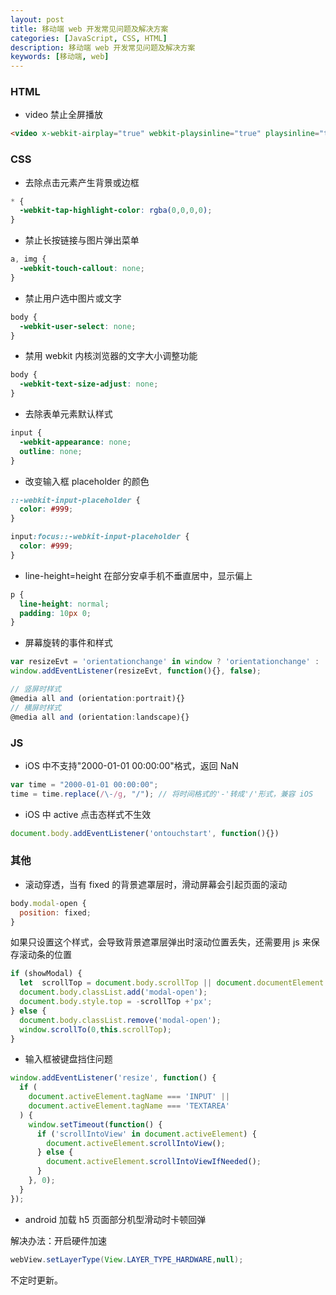 ```yaml
---
layout: post
title: 移动端 web 开发常见问题及解决方案
categories: [JavaScript, CSS, HTML]
description: 移动端 web 开发常见问题及解决方案
keywords: [移动端, web]
---
```


### HTML

- video 禁止全屏播放

```html
<video x-webkit-airplay="true" webkit-playsinline="true" playsinline="true"></video>
```

### CSS

- 去除点击元素产生背景或边框

```css
* {
  -webkit-tap-highlight-color: rgba(0,0,0,0);
}
```

- 禁止长按链接与图片弹出菜单

```css
a, img {
  -webkit-touch-callout: none;
}
```

- 禁止用户选中图片或文字

```css
body {
  -webkit-user-select: none;
}
```

- 禁用 webkit 内核浏览器的文字大小调整功能

```css
body {
  -webkit-text-size-adjust: none;
}
```

- 去除表单元素默认样式

```css
input {
  -webkit-appearance: none;
  outline: none;
}
```

- 改变输入框 placeholder 的颜色

```css
::-webkit-input-placeholder {
  color: #999;
}

input:focus::-webkit-input-placeholder {
  color: #999;
}
```

- line-height=height 在部分安卓手机不垂直居中，显示偏上

```css
p {
  line-height: normal;
  padding: 10px 0;
}
```

- 屏幕旋转的事件和样式

```js
var resizeEvt = 'orientationchange' in window ? 'orientationchange' : 'resize';
window.addEventListener(resizeEvt, function(){}, false);

// 竖屏时样式
@media all and (orientation:portrait){}
// 横屏时样式
@media all and (orientation:landscape){}
```

### JS

- iOS 中不支持"2000-01-01 00:00:00"格式，返回 NaN

```js
var time = "2000-01-01 00:00:00";
time = time.replace(/\-/g, "/"); // 将时间格式的'-'转成'/'形式，兼容 iOS
```

- iOS 中 active 点击态样式不生效

```js
document.body.addEventListener('ontouchstart', function(){})
```

### 其他

- 滚动穿透，当有 fixed 的背景遮罩层时，滑动屏幕会引起页面的滚动

```js
body.modal-open {
  position: fixed;
}
```

如果只设置这个样式，会导致背景遮罩层弹出时滚动位置丢失，还需要用 js 来保存滚动条的位置

```js
if (showModal) {
  let  scrollTop = document.body.scrollTop || document.documentElement.scrollTop;
  document.body.classList.add('modal-open');
  document.body.style.top = -scrollTop +'px';
} else {
  document.body.classList.remove('modal-open');
  window.scrollTo(0,this.scrollTop);
}
```

- 输入框被键盘挡住问题

```js
window.addEventListener('resize', function() {
  if (
    document.activeElement.tagName === 'INPUT' ||
    document.activeElement.tagName === 'TEXTAREA'
  ) {
    window.setTimeout(function() {
      if ('scrollIntoView' in document.activeElement) {
        document.activeElement.scrollIntoView();
      } else {
        document.activeElement.scrollIntoViewIfNeeded();
      }
    }, 0);
  }
});
```

- android 加载 h5 页面部分机型滑动时卡顿回弹

解决办法：开启硬件加速

```java
webView.setLayerType(View.LAYER_TYPE_HARDWARE,null);
```

不定时更新。
